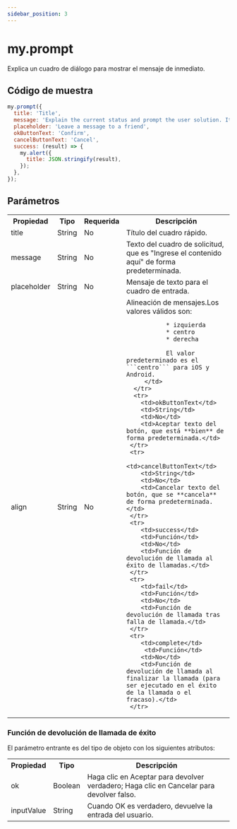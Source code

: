 ```yaml
---
sidebar_position: 3
---
```


# my.prompt

Explica un cuadro de diálogo para mostrar el mensaje de inmediato.

## Código de muestra

```js
my.prompt({
  title: 'Title',
  message: 'Explain the current status and prompt the user solution. It is best not to exceed two lines.',
  placeholder: 'Leave a message to a friend',
  okButtonText: 'Confirm',
  cancelButtonText: 'Cancel',
  success: (result) => {
    my.alert({
      title: JSON.stringify(result),
    });
  },
});
```
## Parámetros
<table>
    <tr>
        <th>Propiedad</th>
        <th>Tipo</th>
        <th>Requerida</th>
        <th>Descripción</th>
    </tr>
     <tr>
        <td>title</td>
        <td>String</td>
        <td>No</td>
        <td>Título del cuadro rápido.</td>
     </tr>
     <tr>
        <td>message</td>
        <td>String</td>
        <td>No</td>
        <td>Texto del cuadro de solicitud, que es "Ingrese el contenido aquí" de forma predeterminada.</td>
     </tr>
     <tr>
        <td>placeholder</td>
        <td>String</td>
        <td>No</td>
        <td>Mensaje de texto para el cuadro de entrada.</td>
     </tr>
     <tr>
        <td>align</td>
        <td>String</td>
        <td>No</td>
        <td className="p-no-margin">
            	Alineación de mensajes.Los valores válidos son:

               * izquierda
               * centro
               * derecha 

               El valor predeterminado es el ```centro``` para iOS y Android.
         </td>
      </tr>
      <tr>
        <td>okButtonText</td>
        <td>String</td>
        <td>No</td>
        <td>Aceptar texto del botón, que está **bien** de forma predeterminada.</td>
     </tr>
     <tr>
        <td>cancelButtonText</td>
        <td>String</td>
        <td>No</td>
        <td>Cancelar texto del botón, que se **cancela** de forma predeterminada.</td>
     </tr>
     <tr>
        <td>success</td>
        <td>Función</td>
        <td>No</td>
        <td>Función de devolución de llamada al éxito de llamadas.</td>
     </tr>
     <tr>
        <td>fail</td>
        <td>Función</td>
        <td>No</td>
        <td>Función de devolución de llamada tras falla de llamada.</td>
     </tr>
     <tr>
        <td>complete</td>
         <td>Función</td>
        <td>No</td>
        <td>Función de devolución de llamada al finalizar la llamada (para ser ejecutado en el éxito de la llamada o el fracaso).</td>
     </tr>
</table>

### Función de devolución de llamada de éxito

El parámetro entrante es del tipo de objeto con los siguientes atributos:

<table>
    <tr>
        <th>Propiedad</th>
        <th>Tipo</th>
        <th>Descripción</th>
    </tr>
     <tr>
        <td>ok</td>
        <td>Boolean</td>
        <td>Haga clic en Aceptar para devolver verdadero; Haga clic en Cancelar para devolver falso.</td>
     </tr>
     <tr>
        <td>inputValue</td>
        <td>String</td>
        <td>Cuando OK es verdadero, devuelve la entrada del usuario.</td>
     </tr>
</table>